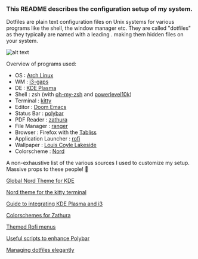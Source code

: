 ### This README describes the configuration setup of my system. 

Dotfiles are plain text configuration files on Unix systems for various programs like the shell, the window manager etc. They are called "dotfiles" as they typically are named with a leading . making them hidden files on your system.

![alt text](Pictures/screenshot.png)


Overview of programs used: 

* OS : [Arch Linux](https://www.archlinux.org/)
* WM : [i3-gaps](https://github.com/Airblader/i3)
* DE : [KDE Plasma](https://kde.org/plasma-desktop)
* Shell : zsh (with [oh-my-zsh](https://github.com/ohmyzsh/ohmyzsh) and [powerlevel10k](https://github.com/romkatv/powerlevel10k))
* Terminal : [kitty](https://github.com/kovidgoyal/kitty/)
* Editor : [Doom Emacs](https://github.com/hlissner/doom-emacs/)
* Status Bar : [polybar](https://polybar.github.io)
* PDF Reader : [zathura](https://pwmt.org/projects/zathura/)
* File Manager : [ranger](https://ranger.github.io/)
* Browser : Firefox with the [Tabliss](https://tabliss.io/)
* Application Launcher : [rofi](https://github.com/davatorium/rofi)
* Wallpaper : [Louis Coyle Lakeside](https://dribbble.com/shots/6498887-Lakeside-2019)
* Colorscheme : [Nord](https://www.nordtheme.com/)

A non-exhaustive list of the various sources I used to customize my setup. Massive props to these people! 🎉

[Global Nord Theme for KDE](https://github.com/EliverLara/Nordic)

[Nord theme for the kitty terminal](https://github.com/connorholyday/nord-kitty)

[Guide to integrating KDE Plasma and i3](https://github.com/heckelson/i3-and-kde-plasma)

[Colorschemes for Zathura](https://github.com/HaoZeke/base16-zathura)

[Themed Rofi menus](https://gitlab.com/vahnrr/rofi-menus)

[Useful scripts to enhance Polybar](https://github.com/polybar/polybar-scripts)

[Managing dotfiles elegantly](https://www.atlassian.com/git/tutorials/dotfiles)
